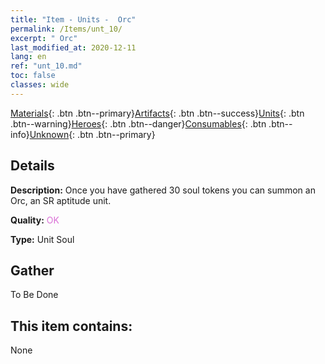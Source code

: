 ```yaml
---
title: "Item - Units -  Orc"
permalink: /Items/unt_10/
excerpt: " Orc"
last_modified_at: 2020-12-11
lang: en
ref: "unt_10.md"
toc: false
classes: wide
---
```

 [Materials](/Items/){: .btn .btn--primary}[Artifacts](/Items/Artifacts/){: .btn .btn--success}[Units](/Items/Units/){: .btn .btn--warning}[Heroes](/Items/Heroes/){: .btn .btn--danger}[Consumables](/Items/Consumables/){: .btn .btn--info}[Unknown](/Items/Unknown/){: .btn .btn--primary}

## Details
 **Description:** Once you have gathered 30 soul tokens you can summon an Orc, an SR aptitude unit.

 **Quality:** <span style="color: #DA70D6">OK</span>

 **Type:** Unit Soul

## Gather

  To Be Done

## This item contains:

  None

